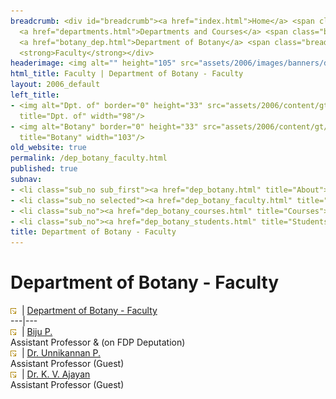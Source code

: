 ```yaml
---
breadcrumb: <div id="breadcrumb"><a href="index.html">Home</a> <span class="breadcrumb_spacer">&gt;</span>
  <a href="departments.html">Departments and Courses</a> <span class="breadcrumb_spacer">&gt;</span>
  <a href="botany_dep.html">Department of Botany</a> <span class="breadcrumb_spacer">&gt;</span>
  <strong>Faculty</strong></div>
headerimage: <img alt="" height="105" src="assets/2006/images/banners/departments.jpg" width="472"/>
html_title: Faculty | Department of Botany - Faculty
layout: 2006_default
left_title:
- <img alt="Dpt. of" border="0" height="33" src="assets/2006/content/gt/fcb6421c7c62628408190d4ca84029e5.png"
  title="Dpt. of" width="98"/>
- <img alt="Botany" border="0" height="33" src="assets/2006/content/gt/5e27a06476458eedd01db97afdec71f6.png"
  title="Botany" width="103"/>
old_website: true
permalink: /dep_botany_faculty.html
published: true
subnav:
- <li class="sub_no sub_first"><a href="dep_botany.html" title="About">About</a></li>
- <li class="sub_no selected"><a href="dep_botany_faculty.html" title="Faculty">Faculty</a></li>
- <li class="sub_no"><a href="dep_botany_courses.html" title="Courses">Courses</a></li>
- <li class="sub_no"><a href="dep_botany_students.html" title="Students">Students</a></li>
title: Department of Botany - Faculty
---
```


# Department of Botany - Faculty

![](assets/2006/img/article/intlink_1.gif)![](assets/2006/img/leer.gif) | [Department of Botany -
Faculty](department-of-botany-faculty.html)  
---|---  
![](assets/2006/img/article/intlink_1.gif)![](assets/2006/img/leer.gif) | [Biju P.](biju.html)  
Assistant Professor & (on FDP Deputation)  
![](assets/2006/img/article/intlink_1.gif)![](assets/2006/img/leer.gif) | [Dr. Unnikannan P.]()  
Assistant Professor (Guest)  
![](assets/2006/img/article/intlink_1.gif)![](assets/2006/img/leer.gif) | [Dr. K. V. Ajayan]()  
Assistant Professor (Guest)